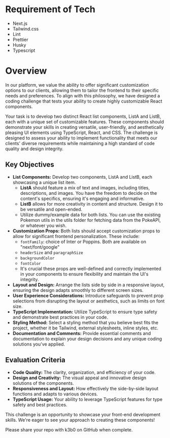 # Requirement of Tech
  - Next.js
  - Tailwind.css
  - Lint
  - Prettier
  - Husky
  - Typescript
    
# Overview
In our platform, we value the ability to offer significant customization options to our clients, allowing them to tailor the frontend to their specific needs and preferences. To align with this philosophy, we have designed a coding challenge that tests your ability to create highly customizable React components.

Your task is to develop two distinct React list components, ListA and ListB, each with a unique set of customizable features. These components should demonstrate your skills in creating versatile, user-friendly, and aesthetically pleasing UI elements using TypeScript, React, and CSS. The challenge is designed to assess your ability to implement functionality that meets our clients' diverse requirements while maintaining a high standard of code quality and design integrity.

## Key Objectives
- **List Components:** Develop two components, ListA and ListB, each showcasing a unique list item.
  - **ListA** should feature a mix of text and images, including titles, descriptions, and images. You have the freedom to decide on the content's specifics, ensuring it's engaging and informative.
  - **ListB** allows for more creativity in content and structure. Design it to be versatile and open-ended.
  - Utilize dummy/example data for both lists. You can use the existing Pokemon utils in the utils folder for fetching data from the PokeAPI, or whatever you wish.
- **Customization Props:** Both lists should accept customization props to allow for significant frontend personalization. These include:
  - `fontFamily`: choice of Inter or Poppins. Both are available on "next/font/google"
  - `headerSize` and `paragraphSize`
  - `backgroundColor`
  - `fontColor`
  - It's crucial these props are well-defined and correctly implemented in your components to ensure flexibility and maintain the UI's integrity.
- **Layout and Design:** Arrange the lists side by side in a responsive layout, ensuring the design adapts smoothly to different screen sizes.
- **User Experience Considerations:** Introduce safeguards to prevent prop selections from disrupting the layout or aesthetics, such as limits on font size.
- **TypeScript Implementation:** Utilize TypeScript to ensure type safety and demonstrate best practices in your code.
- **Styling Method:** Select a styling method that you believe best fits the project, whether it be Tailwind, external stylesheets, inline styles, etc.
- **Documentation and Comments:** Provide essential comments and documentation to explain your design decisions and any unique coding solutions you've applied.

## Evaluation Criteria
- **Code Quality:** The clarity, organization, and efficiency of your code.
- **Design and Creativity:** The visual appeal and innovative design solutions of the components.
- **Responsiveness and Layout:** How effectively the side-by-side layout functions and adapts to various devices.
- **TypeScript Usage:** Your ability to leverage TypeScript features for type safety and best practices.

This challenge is an opportunity to showcase your front-end development skills. We're eager to see your approach to creating these components!

Please share your repo with k3b0 on GitHub when complete.
